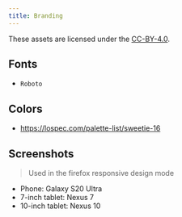 ```yaml
---
title: Branding
---
```


These assets are licensed under the [CC-BY-4.0](https://github.com/LinwoodDev/Qeck/blob/develop/BRANDING_LICENSE).

## Fonts

* `Roboto`

## Colors

- https://lospec.com/palette-list/sweetie-16

## Screenshots

> Used in the firefox responsive design mode

* Phone: Galaxy S20 Ultra
* 7-inch tablet: Nexus 7
* 10-inch tablet: Nexus 10
